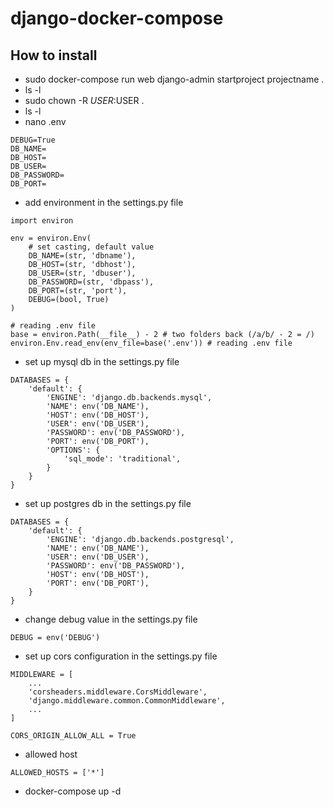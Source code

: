 # django-docker-compose


## How to install

-  sudo docker-compose run web django-admin startproject projectname .
-  ls -l
-  sudo chown -R $USER:$USER .
-  ls -l
-  nano .env
```
DEBUG=True
DB_NAME=
DB_HOST=
DB_USER=
DB_PASSWORD=
DB_PORT=
```
-  add environment in the settings.py file
```
import environ

env = environ.Env(
    # set casting, default value
    DB_NAME=(str, 'dbname'),
    DB_HOST=(str, 'dbhost'),
    DB_USER=(str, 'dbuser'),
    DB_PASSWORD=(str, 'dbpass'),
    DB_PORT=(str, 'port'),
    DEBUG=(bool, True)
)

# reading .env file
base = environ.Path(__file__) - 2 # two folders back (/a/b/ - 2 = /)
environ.Env.read_env(env_file=base('.env')) # reading .env file
```
-  set up mysql db in the settings.py file
```
DATABASES = {
    'default': {
        'ENGINE': 'django.db.backends.mysql',
        'NAME': env('DB_NAME'),
        'HOST': env('DB_HOST'),
        'USER': env('DB_USER'),
        'PASSWORD': env('DB_PASSWORD'),
        'PORT': env('DB_PORT'),
        'OPTIONS': {
            'sql_mode': 'traditional',
        }
    }
}
```
-  set up postgres db in the settings.py file
```
DATABASES = {
    'default': {
        'ENGINE': 'django.db.backends.postgresql',
        'NAME': env('DB_NAME'),
        'USER': env('DB_USER'),
        'PASSWORD': env('DB_PASSWORD'),
        'HOST': env('DB_HOST'),
        'PORT': env('DB_PORT'),
    }
}
```
-  change debug value in the settings.py file
```
DEBUG = env('DEBUG')
```
-  set up cors configuration in the settings.py file
```
MIDDLEWARE = [
    ...
    'corsheaders.middleware.CorsMiddleware',
    'django.middleware.common.CommonMiddleware',
    ...
]

CORS_ORIGIN_ALLOW_ALL = True
```
-  allowed host
```
ALLOWED_HOSTS = ['*']
```
- docker-compose up -d